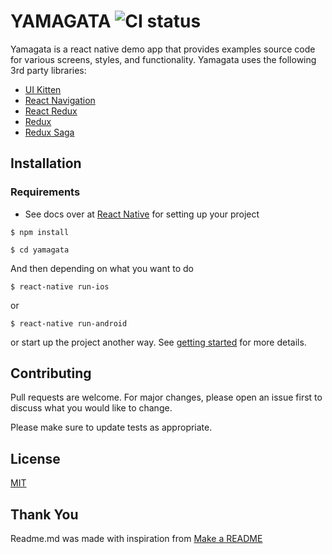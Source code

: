 # YAMAGATA ![CI status](https://img.shields.io/badge/build-passing-brightgreen.svg)

Yamagata is a react native demo app that provides examples source code for various screens, styles, and functionality.
Yamagata uses the following 3rd party libraries:

- [UI Kitten](https://akveo.github.io/react-native-ui-kitten/#/home)
- [React Navigation](https://reactnavigation.org/)
- [React Redux](https://github.com/reduxjs/react-redux)
- [Redux](https://github.com/reduxjs/redux)
- [Redux Saga](https://github.com/redux-saga/redux-saga)

## Installation

### Requirements

- See docs over at [React Native](https://facebook.github.io/react-native/docs) for setting up your project

`$ npm install`

`$ cd yamagata`

And then depending on what you want to do

`$ react-native run-ios`

or

`$ react-native run-android`

or start up the project another way. See [getting started](https://facebook.github.io/react-native/docs/getting-started) for more details.

## Contributing

Pull requests are welcome. For major changes, please open an issue first to discuss what you would like to change.

Please make sure to update tests as appropriate.

## License

[MIT](https://choosealicense.com/licenses/mit/)

## Thank You

Readme.md was made with inspiration from [Make a README](https://www.makeareadme.com/)
